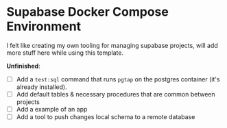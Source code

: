 # Supabase Docker Compose Environment

I felt like creating my own tooling for managing supabase projects, will add
more stuff here while using this template.

**Unfinished**:

- [ ] Add a `test:sql` command that runs `pgtap` on the postgres container
  (it's already installed).
- [ ] Add default tables & necessary procedures that are common between
  projects
- [ ] Add a example of an app
- [ ] Add a tool to push changes local schema to a remote database
